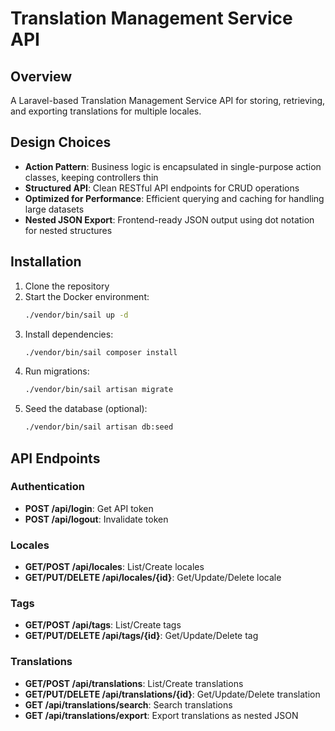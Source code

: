 # Translation Management Service API

## Overview

A Laravel-based Translation Management Service API for storing, retrieving, and exporting translations for multiple locales.

## Design Choices

- **Action Pattern**: Business logic is encapsulated in single-purpose action classes, keeping controllers thin
- **Structured API**: Clean RESTful API endpoints for CRUD operations
- **Optimized for Performance**: Efficient querying and caching for handling large datasets
- **Nested JSON Export**: Frontend-ready JSON output using dot notation for nested structures

## Installation

1. Clone the repository
2. Start the Docker environment:
   ```bash
   ./vendor/bin/sail up -d
   ```
3. Install dependencies:
   ```bash
   ./vendor/bin/sail composer install
   ```
4. Run migrations:
   ```bash
   ./vendor/bin/sail artisan migrate
   ```
5. Seed the database (optional):
   ```bash
   ./vendor/bin/sail artisan db:seed
   ```

## API Endpoints

### Authentication
- **POST /api/login**: Get API token
- **POST /api/logout**: Invalidate token

### Locales
- **GET/POST /api/locales**: List/Create locales
- **GET/PUT/DELETE /api/locales/{id}**: Get/Update/Delete locale

### Tags
- **GET/POST /api/tags**: List/Create tags
- **GET/PUT/DELETE /api/tags/{id}**: Get/Update/Delete tag

### Translations
- **GET/POST /api/translations**: List/Create translations
- **GET/PUT/DELETE /api/translations/{id}**: Get/Update/Delete translation
- **GET /api/translations/search**: Search translations
- **GET /api/translations/export**: Export translations as nested JSON
